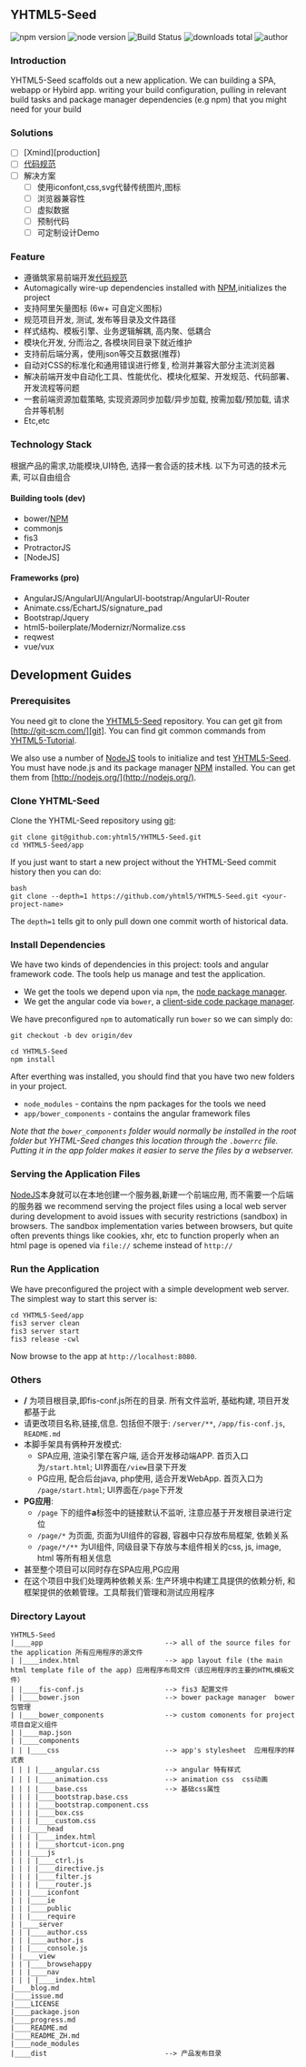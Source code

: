 ## YHTML5-Seed
               
![npm version] ![node version] ![Build Status] ![downloads total] ![author]

### Introduction

YHTML5-Seed scaffolds out a new application. We can building a SPA, webapp or Hybird app.
writing your build configuration, pulling in relevant build tasks 
and package manager dependencies (e.g npm) that you might need for your build   
               
### Solutions

- [ ] [Xmind][production]
- [ ] [代码规范][codeStandard]
- [ ] 解决方案
    - [ ] 使用iconfont,css,svg代替传统图片,图标
    - [ ] 浏览器兼容性
    - [ ] 虚拟数据
    - [ ] 预制代码 
    - [ ] 可定制设计Demo

### Feature
  * 遵循筑家易前端开发[代码规范][codeStandard]
  * Automagically wire-up dependencies installed with [NPM][npm],initializes the project
  * 支持阿里矢量图标 (6w+ 可自定义图标)
  * 规范项目开发, 测试, 发布等目录及文件路径
  * 样式结构、模板引擎、业务逻辑解耦, 高内聚、低耦合
  * 模块化开发, 分而治之, 各模块同目录下就近维护 
  * 支持前后端分离，使用json等交互数据(推荐)
  * 自动对CSS的标准化和通用错误进行修复, 检测并兼容大部分主流浏览器
  * 解决前端开发中自动化工具、性能优化、模块化框架、开发规范、代码部署、开发流程等问题
  * 一套前端资源加载策略, 实现资源同步加载/异步加载, 按需加载/预加载, 请求合并等机制
  * Etc,etc

### Technology Stack
根据产品的需求,功能模块,UI特色, 选择一套合适的技术栈. 以下为可选的技术元素, 可以自由组合

#### Building tools (dev)
  * bower/[NPM][npm]
  * commonjs
  * fis3
  * ProtractorJS
  * [NodeJS]
  
#### Frameworks (pro)
  * AngularJS/AngularUI/AngularUI-bootstrap/AngularUI-Router
  * Animate.css/EchartJS/signature_pad
  * Bootstrap/Jquery
  * html5-boilerplate/Modernizr/Normalize.css
  * reqwest
  * vue/vux


## Development Guides 

### Prerequisites
  
You need git to clone the [YHTML5-Seed] repository. You can get git from [http://git-scm.com/][git].
You can find git common commands from [YHTML5-Tutorial][YHTML5-Tutorial-Git].

We also use a number of [NodeJS][node] tools to initialize and test [YHTML5-Seed]. You must have node.js and
its package manager [NPM][npm] installed.  You can get them from [http://nodejs.org/](http://nodejs.org/).
  
### Clone YHTML-Seed  

Clone the YHTML-Seed repository using [git][git]:

```
git clone git@github.com:yhtml5/YHTML5-Seed.git 
cd YHTML5-Seed/app 
```

If you just want to start a new project without the YHTML-Seed commit history then you can do:

```
bash
git clone --depth=1 https://github.com/yhtml5/YHTML5-Seed.git <your-project-name>
```

The `depth=1` tells git to only pull down one commit worth of historical data.


### Install Dependencies  

We have two kinds of dependencies in this project: tools and angular framework code.  The tools help
us manage and test the application.

* We get the tools we depend upon via `npm`, the [node package manager][npm].
* We get the angular code via `bower`, a [client-side code package manager][bower].

We have preconfigured `npm` to automatically run `bower` so we can simply do:

```
git checkout -b dev origin/dev

cd YHTML5-Seed
npm install
```

After everthing was installed, you should find that you have two new folders in your project.

* `node_modules` - contains the npm packages for the tools we need
* `app/bower_components` - contains the angular framework files

*Note that the `bower_components` folder would normally be installed in the root folder but
YHTML-Seed changes this location through the `.bowerrc` file.  Putting it in the app folder makes
it easier to serve the files by a webserver.*

### Serving the Application Files

[NodeJS][node]本身就可以在本地创建一个服务器,新建一个前端应用, 而不需要一个后端的服务器
we recommend serving the project files using a local web server during development to avoid issues 
with security restrictions (sandbox) in browsers. 
The sandbox implementation varies between browsers, but quite often prevents things like cookies, xhr, etc to function properly 
when an html page is opened via `file://` scheme instead of `http://`

### Run the Application  

We have preconfigured the project with a simple development web server.  The simplest way to start
this server is:

```
cd YHTML5-Seed/app 
fis3 server clean
fis3 server start
fis3 release -cwl
```

Now browse to the app at `http://localhost:8080`.

### Others

* **/** 为项目根目录,即fis-conf.js所在的目录. 所有文件监听, 基础构建, 项目开发都基于此
* 请更改项目名称,链接,信息. 包括但不限于: `/server/**`, `/app/fis-conf.js`, `README.md`
* 本脚手架具有俩种开发模式:
  * SPA应用, 渲染引擎在客户端, 适合开发移动端APP. 首页入口为`/start.html`; UI界面在`/view`目录下开发 
  * PG应用, 配合后台java, php使用, 适合开发WebApp. 首页入口为 `/page/start.html`; UI界面在`/page`下开发  
* **PG应用**: 
  * `/page` 下的组件**a**标签中的链接默认不监听, 注意应基于开发根目录进行定位
  * `/page/*` 为页面, 页面为UI组件的容器, 容器中只存放布局框架, 依赖关系
  * `/page/*/**` 为UI组件, 同级目录下存放与本组件相关的css, js, image, html 等所有相关信息
* 甚至整个项目可以同时存在SPA应用,PG应用
* 在这个项目中我们处理两种依赖关系: 生产环境中构建工具提供的依赖分析, 和框架提供的依赖管理。工具帮我们管理和测试应用程序

### Directory Layout

```
YHTML5-Seed
|____app                              --> all of the source files for the application 所有应用程序的源文件
| |____index.html                     --> app layout file (the main html template file of the app) 应用程序布局文件（该应用程序的主要的HTML模板文件）
| |____fis-conf.js                    --> fis3 配置文件
| |____bower.json                     --> bower package manager  bower包管理
| |____bower_components               --> custom comonents for project 项目自定义组件
| |____map.json
| |____components
| | |____css                          --> app's stylesheet  应用程序的样式表
| | | |____angular.css                --> angular 特有样式
| | | |____animation.css              --> animation css  css动画
| | | |____base.css                   --> 基础css属性
| | | |____bootstrap.base.css
| | | |____bootstrap.component.css
| | | |____box.css
| | | |____custom.css
| | |____head
| | | |____index.html
| | | |____shortcut-icon.png
| | |____js
| | | |____ctrl.js
| | | |____directive.js
| | | |____filter.js
| | | |____router.js
| | |____iconfont
| | |____ie
| | |____public
| | |____require
| |____server
| | |____author.css
| | |____author.js
| | |____console.js
| |____view
| | |____browsehappy
| | |____nav
| | | |____index.html
|____blog.md
|____issue.md
|____LICENSE
|____package.json
|____progress.md
|____README.md             
|____README_ZH.md
|____node_modules    
|____dist                             --> 产品发布目录
```

[author]:https://img.shields.io/badge/author-yhtml5-blue.svg
[Build Status]:https://img.shields.io/travis/twbs/bootstrap/master.svg
[downloads total]:https://img.shields.io/github/downloads/atom/atom/total.svg
[npm version]:https://img.shields.io/npm/v/npm.svg
[node version]:https://img.shields.io/badge/node-v4.3.2-blue.svg

[bower]: http://bower.io
[es5-shim]:https://github.com/es-shims/es5-shim
[git]: http://git-scm.com/
[http-server]: https://github.com/nodeapps/http-server
[html5shiv]:https://github.com/aFarkas/html5shiv
[jasmine]: http://jasmine.github.io
[karma]: http://karma-runner.github.io
[modernizr]:https://github.com/Modernizr/Modernizr
[npm]: https://www.npmjs.org/
[node]: http://nodejs.org
[protractor]: https://github.com/angular/protractor
[travis]: https://travis-ci.org/

[codeStandard]:https://github.com/yhtml5/YHTML5-Seed/blob/master/codeStandard
[document]:https://github.com/yhtml5/YHTML5-Seed/blob/master/README_EN.md
[issue]:https://github.com/yhtml5/YHTML5-Seed/blob/master/issue.md
[progress]:https://github.com/yhtml5/YHTML5-Seed/blob/master/progress.md
[problem]:https://github.com/yhtml5/FW-Dashboard/blob/master/question.md
[YHTML5-Tutorial-Git]:https://github.com/yhtml5/YHTML5-Tutorial/tree/master/app/git
[YHTML5-Seed]:https://github.com/yhtml5/YHTML5-Seed